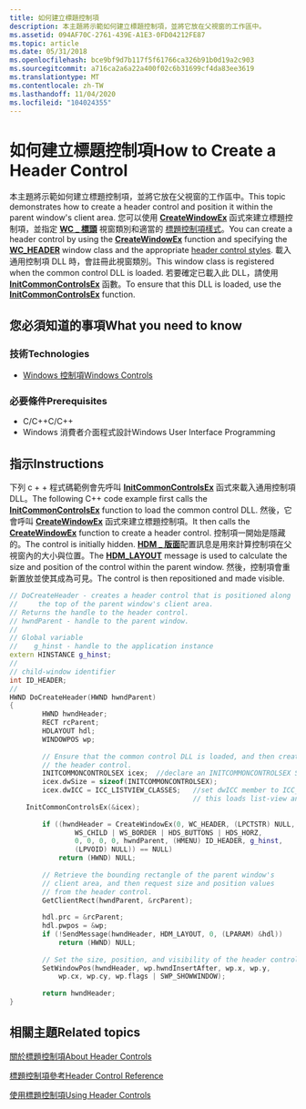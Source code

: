```yaml
---
title: 如何建立標題控制項
description: 本主題將示範如何建立標題控制項，並將它放在父視窗的工作區中。
ms.assetid: 094AF70C-2761-439E-A1E3-0FD04212FE87
ms.topic: article
ms.date: 05/31/2018
ms.openlocfilehash: bce9bf9d7b117f5f61766ca326b91b0d19a2c903
ms.sourcegitcommit: a716ca2a6a22a400f02c6b31699cf4da83ee3619
ms.translationtype: MT
ms.contentlocale: zh-TW
ms.lasthandoff: 11/04/2020
ms.locfileid: "104024355"
---
```

# <a name="how-to-create-a-header-control"></a><span data-ttu-id="022f3-103">如何建立標題控制項</span><span class="sxs-lookup"><span data-stu-id="022f3-103">How to Create a Header Control</span></span>

<span data-ttu-id="022f3-104">本主題將示範如何建立標題控制項，並將它放在父視窗的工作區中。</span><span class="sxs-lookup"><span data-stu-id="022f3-104">This topic demonstrates how to create a header control and position it within the parent window's client area.</span></span> <span data-ttu-id="022f3-105">您可以使用 [**CreateWindowEx**](/windows/desktop/api/winuser/nf-winuser-createwindowexa) 函式來建立標題控制項，並指定 [**WC \_ 標頭**](common-control-window-classes.md) 視窗類別和適當的 [標題控制項樣式](header-control-styles.md)。</span><span class="sxs-lookup"><span data-stu-id="022f3-105">You can create a header control by using the [**CreateWindowEx**](/windows/desktop/api/winuser/nf-winuser-createwindowexa) function and specifying the [**WC\_HEADER**](common-control-window-classes.md) window class and the appropriate [header control styles](header-control-styles.md).</span></span> <span data-ttu-id="022f3-106">載入通用控制項 DLL 時，會註冊此視窗類別。</span><span class="sxs-lookup"><span data-stu-id="022f3-106">This window class is registered when the common control DLL is loaded.</span></span> <span data-ttu-id="022f3-107">若要確定已載入此 DLL，請使用 [**InitCommonControlsEx**](/windows/desktop/api/Commctrl/nf-commctrl-initcommoncontrolsex) 函數。</span><span class="sxs-lookup"><span data-stu-id="022f3-107">To ensure that this DLL is loaded, use the [**InitCommonControlsEx**](/windows/desktop/api/Commctrl/nf-commctrl-initcommoncontrolsex) function.</span></span>

## <a name="what-you-need-to-know"></a><span data-ttu-id="022f3-108">您必須知道的事項</span><span class="sxs-lookup"><span data-stu-id="022f3-108">What you need to know</span></span>

### <a name="technologies"></a><span data-ttu-id="022f3-109">技術</span><span class="sxs-lookup"><span data-stu-id="022f3-109">Technologies</span></span>

-   [<span data-ttu-id="022f3-110">Windows 控制項</span><span class="sxs-lookup"><span data-stu-id="022f3-110">Windows Controls</span></span>](window-controls.md)

### <a name="prerequisites"></a><span data-ttu-id="022f3-111">必要條件</span><span class="sxs-lookup"><span data-stu-id="022f3-111">Prerequisites</span></span>

-   <span data-ttu-id="022f3-112">C/C++</span><span class="sxs-lookup"><span data-stu-id="022f3-112">C/C++</span></span>
-   <span data-ttu-id="022f3-113">Windows 消費者介面程式設計</span><span class="sxs-lookup"><span data-stu-id="022f3-113">Windows User Interface Programming</span></span>

## <a name="instructions"></a><span data-ttu-id="022f3-114">指示</span><span class="sxs-lookup"><span data-stu-id="022f3-114">Instructions</span></span>


<span data-ttu-id="022f3-115">下列 c + + 程式碼範例會先呼叫 [**InitCommonControlsEx**](/windows/desktop/api/Commctrl/nf-commctrl-initcommoncontrolsex) 函式來載入通用控制項 DLL。</span><span class="sxs-lookup"><span data-stu-id="022f3-115">The following C++ code example first calls the [**InitCommonControlsEx**](/windows/desktop/api/Commctrl/nf-commctrl-initcommoncontrolsex) function to load the common control DLL.</span></span> <span data-ttu-id="022f3-116">然後，它會呼叫 [**CreateWindowEx**](/windows/desktop/api/winuser/nf-winuser-createwindowexa) 函式來建立標題控制項。</span><span class="sxs-lookup"><span data-stu-id="022f3-116">It then calls the [**CreateWindowEx**](/windows/desktop/api/winuser/nf-winuser-createwindowexa) function to create a header control.</span></span> <span data-ttu-id="022f3-117">控制項一開始是隱藏的。</span><span class="sxs-lookup"><span data-stu-id="022f3-117">The control is initially hidden.</span></span> <span data-ttu-id="022f3-118">[**HDM \_ 版面**](hdm-layout.md)配置訊息是用來計算控制項在父視窗內的大小與位置。</span><span class="sxs-lookup"><span data-stu-id="022f3-118">The [**HDM\_LAYOUT**](hdm-layout.md) message is used to calculate the size and position of the control within the parent window.</span></span> <span data-ttu-id="022f3-119">然後，控制項會重新置放並使其成為可見。</span><span class="sxs-lookup"><span data-stu-id="022f3-119">The control is then repositioned and made visible.</span></span>



```C++
// DoCreateHeader - creates a header control that is positioned along 
//     the top of the parent window's client area. 
// Returns the handle to the header control. 
// hwndParent - handle to the parent window. 
// 
// Global variable 
//    g_hinst - handle to the application instance 
extern HINSTANCE g_hinst; 
//
// child-window identifier
int ID_HEADER;
//
HWND DoCreateHeader(HWND hwndParent) 
{ 
        HWND hwndHeader; 
        RECT rcParent; 
        HDLAYOUT hdl; 
        WINDOWPOS wp; 
 
        // Ensure that the common control DLL is loaded, and then create 
        // the header control. 
        INITCOMMONCONTROLSEX icex;  //declare an INITCOMMONCONTROLSEX Structure
        icex.dwSize = sizeof(INITCOMMONCONTROLSEX);
        icex.dwICC = ICC_LISTVIEW_CLASSES;   //set dwICC member to ICC_LISTVIEW_CLASSES    
                                             // this loads list-view and header control classes.
    InitCommonControlsEx(&icex); 
 
        if ((hwndHeader = CreateWindowEx(0, WC_HEADER, (LPCTSTR) NULL, 
                WS_CHILD | WS_BORDER | HDS_BUTTONS | HDS_HORZ, 
                0, 0, 0, 0, hwndParent, (HMENU) ID_HEADER, g_hinst, 
                (LPVOID) NULL)) == NULL) 
            return (HWND) NULL; 
 
        // Retrieve the bounding rectangle of the parent window's 
        // client area, and then request size and position values 
        // from the header control. 
        GetClientRect(hwndParent, &rcParent); 
 
        hdl.prc = &rcParent; 
        hdl.pwpos = &wp; 
        if (!SendMessage(hwndHeader, HDM_LAYOUT, 0, (LPARAM) &hdl)) 
            return (HWND) NULL; 
 
        // Set the size, position, and visibility of the header control. 
        SetWindowPos(hwndHeader, wp.hwndInsertAfter, wp.x, wp.y, 
            wp.cx, wp.cy, wp.flags | SWP_SHOWWINDOW); 
 
        return hwndHeader; 
}
```



## <a name="related-topics"></a><span data-ttu-id="022f3-120">相關主題</span><span class="sxs-lookup"><span data-stu-id="022f3-120">Related topics</span></span>

<dl> <dt>

[<span data-ttu-id="022f3-121">關於標題控制項</span><span class="sxs-lookup"><span data-stu-id="022f3-121">About Header Controls</span></span>](header-controls.md)
</dt> <dt>

[<span data-ttu-id="022f3-122">標題控制項參考</span><span class="sxs-lookup"><span data-stu-id="022f3-122">Header Control Reference</span></span>](bumper-header-control-header-control-reference.md)
</dt> <dt>

[<span data-ttu-id="022f3-123">使用標題控制項</span><span class="sxs-lookup"><span data-stu-id="022f3-123">Using Header Controls</span></span>](using-header-controls.md)
</dt> </dl>

 

 